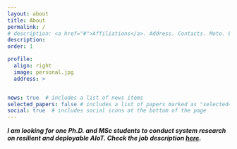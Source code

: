 ```yaml
---
layout: about
title: About
permalink: /
# description: <a href="#">Affiliations</a>. Address. Contacts. Moto. Etc.
description: 
order: 1

profile:
  align: right
  image: personal.jpg
  address: >


news: true  # includes a list of news items
selected_papers: false # includes a list of papers marked as "selected={true}"
social: true  # includes social icons at the bottom of the page
---
```


<!-- Write your biography here. Tell the world about yourself. Link to your favorite [subreddit](http://reddit.com){:target="\_blank"}. You can put a picture in, too. The code is already in, just name your picture `prof_pic.jpg` and put it in the `img/` folder.

Put your address / P.O. box / other info right below your picture. You can also disable any these elements by editing `profile` property of the YAML header of your `_pages/about.md`. Edit `_bibliography/papers.bib` and Jekyll will render your [publications page](/al-folio/publications/) automatically.

Link to your social media connections, too. This theme is set up to use [Font Awesome icons](http://fortawesome.github.io/Font-Awesome/){:target="\_blank"} and [Academicons](https://jpswalsh.github.io/academicons/){:target="\_blank"}, like the ones below. Add your Facebook, Twitter, LinkedIn, Google Scholar, or just disable all of them. -->

<!-- I am an Assistant Professor in the [Embedded Systems Group](https://www.tudelft.nl/ewi/over-de-faculteit/afdelingen/software-technology/embedded-systems) of the Faculty of Electrical Engineering, Mathematics and Computer Science (EEMCS) at Delft University of Technology, the Netherlands. I received my Ph.D. from Nanyang Technological University, Singapore. Before that, I received my B.Eng. from Nankai University.

I am broadly interested in AIoT (AI+IoT), sensing, mobile computing, and deep learning. My goal is to build deployable AI-powered autonomous cyber-physical systems that are resilient and resource-aware. My research addresses the practical challenges of landing AI on IoT systems including the adversarial examples and privacy attacks, cross-modal learning, domain shift, and computation constraints. -->

***I am looking for one Ph.D. and MSc students to conduct system research on resilient and deployable AIoT. Check the job description [here](https://song-qun.github.io/opening/).***

<!-- My research interests also include exploiting physical knowledge to advance the learning process on embedded devices and developing privacy-preserved AIoT systems. -->
